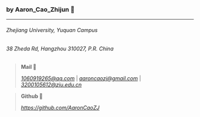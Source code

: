 ### by Aaron_Cao_Zhijun 🌳

---

###### *Zhejiang University, Yuquan Campus*

###### *38 Zheda Rd, Hangzhou 310027, P.R. China*

>**Mail 📧**
>
>*1060919265@qq.com* | 
>*aaroncaozj@gmail.com* | 
>*3200105612@zju.edu.cn*

> **Github 🦾**
>
> *https://github.com/AaronCaoZJ*

